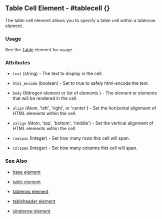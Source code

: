 <!-- dash: #tablecell | Element | ###:Section -->



## Table Cell Element - #tablecell {}

  The table cell element allows you to specify a table cell within a tablerow element.

### Usage

   See the [Table](table.md) element for usage.

### Attributes

   * `text` (string) - The text to display in the cell.

   * `html_encode` (boolean) - Set to true to safely html-encode the text.

   * `body` (Nitrogen element or list of elements.) - The element or elements that will be rendered in the cell.

   * `align` (Atom, 'left', 'right', or 'center') - Set the horizontal alignment of HTML elements within the cell.

   * `valign` (Atom, 'top', 'bottom', 'middle') - Set the vertical alignment of HTML elements within the cell.

   * `rowspan` (Integer) - Set how many rows this cell will span.

   * `colspan` (Integer) - Set how many columns this cell will span.

### See Also

 *  [base element](./element_base.md)

 *  [table element](./table.md)

 *  [tablerow element](./tablerow.md)

 *  [tableheader element](./tableheader.md)

 *  [singlerow element](./singlerow.md)
